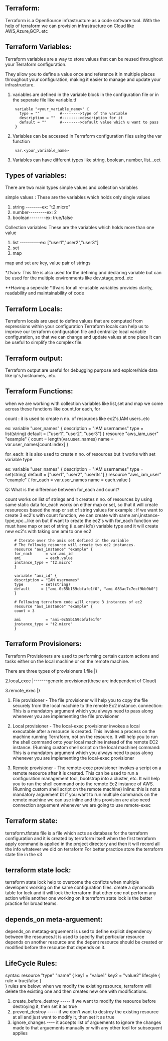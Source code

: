 Terraform:
---------------
Terraform is a OpenSource infrastructure as a code software tool.
With the help of terraform we can provision infrastructure on Cloud like AWS,Azure,GCP..etc

Terraform Variables:
--------------------
Terraform variables are a way to store values that can be reused throughout your Terraform configuration.

They allow you to define a value once and reference it in multiple places throughout your configuration, making it easier to manage and update your infrastructure.

1. variables are defined in the variable block in the configuration file or in the seperate file like variable.tf
   
        variable "<your_variable_name>" {
          type = ""         #-------->type of the variable
          description = ""  #-------->description for it
          default = ""      #-------->default value which u want to pass
        }

2. Variables can be accessed in Terraform configuration files using the var function
   
        var.<your_variable_name>

3. Variables can have different types like string, boolean, number, list...ect
    

Types of variables:
-------------------
There are two main types simple values and collection variables

simple values : These are the variables which holds only single values
1. string --------ex: "t2.micro"
2. number---------ex: 2
3. boolean--------ex: true/false
   
Collection variables: These are the variables which holds more than one value
1. list ----------ex: ["user1","user2","user3"]
2. set 
3. map

map and set are key, value pair of strings
  
*.tfvars: This file is also used for the defining and declaring variable but can be used for the multiple environments like dev,stage,prod..etc

**Having a seperate *.tfvars for all re-usable variables provides clarity, readability and maintainability of code 


Terraform Locals:
------------------
Terraform locals are used to define values that are computed from expressions within your configuration
Terraform locals can help us to improve our terraform configuration file and centralize local variable configuration, so that we can change and update values at one place 
It can be useful to simplify the complex file.

Terraform output:
-----------------
Terraform output are useful for debugging purpose and explore/hide data like ip's,hostnames,..etc.

Terraform Functions:
-------------------
when we are working with collection variables like list,set and map we come across these functions like 
count,for each, for

count : it is used to create n no. of resources like ec2's,IAM users..etc

ex:
        variable "user_names" {
        description = "IAM usernames"
        type        = list(string)
        default     = ["user1", "user2", "user3"]
        }
        resource "aws_iam_user" "example" {
        count = length(var.user_names)
        name  = var.user_names[count.index]
        }

for_each: it is also used to create n no. of resources but it works with set variable type

ex:
        variable "user_names" {
        description = "IAM usernames"
        type        = set(string)
        default     = ["user1", "user2", "user3s"]
        } 
        resource "aws_iam_user" "example" {
        for_each = var.user_names
        name  = each.value
        }    

Q: What is the difference between for_each and count?

count works on list of strings and it creates n no. of resources by using same static data
for_each works on either map or set, so that it will create resoureces based the map or set of string values
for example : if we want to create 3 ec2's with count function, we can create with same ami,instance-type,vpc...like on but if want to create the ec2's with for_each function we must have map or set of string (i.e.ami id's) variable type and it will create new ec2's with taking one ami to one ec2
        
        # Iterate over the amis set defined in the variable 
        # The followig resource will create two ec2 instances. 
        resource "aws_instance" "example" {
        for_each      = var.ami_id
        ami           = each.value
        instance_type = "t2.micro"
        }

        variable "ami_id" {
        description = "IAM usernames"
        type        = set(string)
        default     = ["ami-0c55b159cbfafe1f0", "ami-083ac7c7ecf9bb9b0"]
        }

        # Following terraform code will create 3 instances of ec2
        resource "aws_instance" "example" {
        count = 3

        ami           = "ami-0c55b159cbfafe1f0"
        instance_type = "t2.micro"
        }


Terraform Provisioners:
----------------------
Terraform Provisioners are used to performing certain custom actions and tasks either on the local machine or on the remote machine.

There are three types of provisioners
1.file                  |}

2.local_exec            |-------generic provisioner(these are independent of Cloud)

3.remote_exec           |}

1. File provisioner - The file provisioner will help you to copy the file securely from the local machine to the remote Ec2 instance.
  connection: This is a mandatory argument which you always need to pass along whenever you are implementing the file provisioner

2. Local provisioner - The local-exec provisioner invokes a local executable after a resource is created. This invokes a process on the machine running Terraform, not on the resource. It will help you to run the shell command onto your local machine instead of the remote EC2 instance. (Running custom shell script on the local machine)
  command: This is a mandatory argument which you always need to pass along whenever you are implementing the local-exec provisioner

3. Remote provisioner - The remote-exec provisioner invokes a script on a remote resource after it is created. This can be used to run a configuration management tool, bootstrap into a cluster, etc. It will help you to run the shell command onto the remote Ec2 instance of AWS.(Running custom shell script on the remote machine)
  inline: this is not a mandatory arguement bt if you want to run multiple commands on the remote machine we can use inline and this provision are also need connection arguement whenever we are going to use remote-exec


Terraform state:
---------------
terraform.tfstate file is a file which acts as database for the terraform configuration and it is created by terraform itself when the first terraform apply command is applied in the project directory and then it will record all the info whatever we did on terraform
For better practice store the terraform state file in the s3 

terraform state lock:
---------------------
terraform state lock help to overcome the conficts when multiple developers working on the same configuration files.
create a dynamodb table for lock and it will lock the terraform that other one not perform any action while another one working on it
terraform state lock is the better practice for broad teams.

depends_on meta-arguement:
--------------------------
depends_on metatag-arguement is used to define explicit dependency between the resources.It is used to specify that perticular resource depends on another resource and the depent resource should be created or modified before the resource that depends on it.


LifeCycle Rules:
----------------
syntax:
   resource "type" "name" {
     key1 = "value1"
     key2 = "value2"
     lifecyle {
       rule = true/false
     }  
   }
rules are below:
when we modify the existing resource, terraform will delete the existing one and then creates new one with modifications.
1. create_before_destroy ----- if we want to modify the resource before destroying it, then set it as true
2. prevent_destroy ----- if we don't want to destroy the existing resource at all and just want to modify it, then set it as true
3. ignore_changes ---- it accepts list of arguements to ignore the changes made to that arguements manually or with any other tool for subsequent applies
